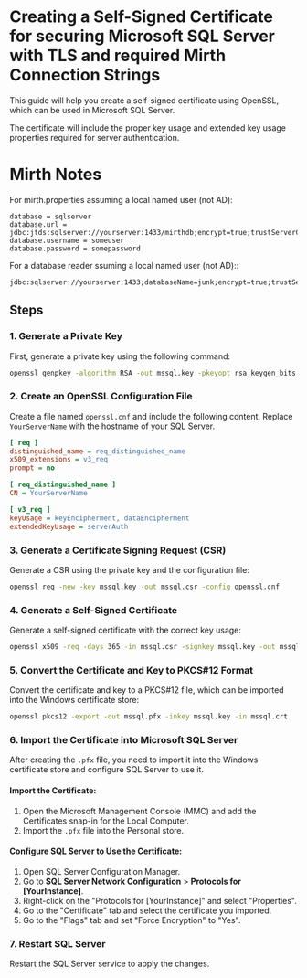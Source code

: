 
# Creating a Self-Signed Certificate for securing Microsoft SQL Server with TLS and required Mirth Connection Strings

This guide will help you create a self-signed certificate using OpenSSL, which can be used in Microsoft SQL Server. 

The certificate will include the proper key usage and extended key usage properties required for server authentication.

# Mirth Notes
For mirth.properties assuming a local named user (not AD):
```text
database = sqlserver
database.url = jdbc:jtds:sqlserver://yourserver:1433/mirthdb;encrypt=true;trustServerCertificate=true
database.username = someuser
database.password = somepassword
```

For a database reader ssuming a local named user (not AD)::
```text
jdbc:sqlserver://yourserver:1433;databaseName=junk;encrypt=true;trustServerCertificate=true
```

## Steps

### 1. Generate a Private Key

First, generate a private key using the following command:

```sh
openssl genpkey -algorithm RSA -out mssql.key -pkeyopt rsa_keygen_bits:2048
```

### 2. Create an OpenSSL Configuration File

Create a file named `openssl.cnf` and include the following content. Replace `YourServerName` with the hostname of your SQL Server.

```ini
[ req ]
distinguished_name = req_distinguished_name
x509_extensions = v3_req
prompt = no

[ req_distinguished_name ]
CN = YourServerName

[ v3_req ]
keyUsage = keyEncipherment, dataEncipherment
extendedKeyUsage = serverAuth
```

### 3. Generate a Certificate Signing Request (CSR)

Generate a CSR using the private key and the configuration file:

```sh
openssl req -new -key mssql.key -out mssql.csr -config openssl.cnf
```

### 4. Generate a Self-Signed Certificate

Generate a self-signed certificate with the correct key usage:

```sh
openssl x509 -req -days 365 -in mssql.csr -signkey mssql.key -out mssql.crt -extensions v3_req -extfile openssl.cnf
```

### 5. Convert the Certificate and Key to PKCS#12 Format

Convert the certificate and key to a PKCS#12 file, which can be imported into the Windows certificate store:

```sh
openssl pkcs12 -export -out mssql.pfx -inkey mssql.key -in mssql.crt
```

### 6. Import the Certificate into Microsoft SQL Server

After creating the `.pfx` file, you need to import it into the Windows certificate store and configure SQL Server to use it.

#### Import the Certificate:

1. Open the Microsoft Management Console (MMC) and add the Certificates snap-in for the Local Computer.
2. Import the `.pfx` file into the Personal store.

#### Configure SQL Server to Use the Certificate:

1. Open SQL Server Configuration Manager.
2. Go to **SQL Server Network Configuration** > **Protocols for [YourInstance]**.
3. Right-click on the "Protocols for [YourInstance]" and select "Properties".
4. Go to the "Certificate" tab and select the certificate you imported.
5. Go to the "Flags" tab and set "Force Encryption" to "Yes".

### 7. Restart SQL Server

Restart the SQL Server service to apply the changes.
